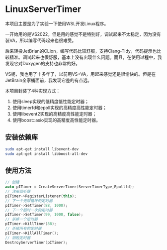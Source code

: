 # LinuxServerTimer

本项目主要是为了实验一下使用WSL开发Linux程序。

一开始用的是VS2022，但是用的感觉不是特别好，调试起来不太稳定，因为没有装VA，所以编写代码起来也很难受。

后来转投JetBrian的CLion，编写代码比较舒服，支持Clang-Tidy，代码提示也比较精准。调试起来也很舒服，基本上没有出现什么问题。而且，在使用过程中，我发现它对Doxygen的支持也非常的好。

VS呢，我也用了十多年了，以前用VS+VA，用起来感觉还是很愉快的。但是在JetBrain全家桶面前，我发现它差的有点远。

本项目封装了4种实现方式：

1. 使用sleep实现的低精度低性能定时器；
2. 使用timerfd和epoll实现的高精度高性能定时器；  
3. 使用libevent2实现的高精度高性能定时器；
4. 使用boost::asio实现的高精度高性能定时器。

## 安装依赖库

```bash
sudo apt-get install libevent-dev
sudo apt-get install libboost-all-dev
```

## 使用方法

```c++
// 创建
auto pITimer = CreateServerTimer(ServerTimerType_Epollfd);
// 注册监听器
pITimer->RegisterListener(this);
// 下一个无限循环的定时器
pITimer->SetTimer(88, 1000);
// 下一个超时一次的定时器
pITimer->SetTimer(99, 1000, false);
// 杀掉一个定时器
pITimer->KillTimer(88);
// 杀掉所有的定时器
pITimer->KillAllTimer();
// 销毁定时器
DestroyServerTimer(pITimer);
```
